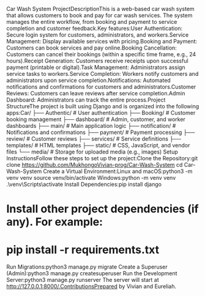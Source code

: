 Car Wash System ProjectDescriptionThis is a web-based car wash system that allows customers to book and pay for car wash services. The system manages the entire workflow, from booking and payment to service completion and customer feedback.Key features:User Authentication: Secure login system for customers, administrators, and workers.Service Management: Display available services with pricing.Booking and Payment: Customers can book services and pay online.Booking Cancellation: Customers can cancel their bookings (within a specific time frame, e.g., 24 hours).Receipt Generation: Customers receive receipts upon successful payment (printable or digital).Task Management: Administrators assign service tasks to workers.Service Completion: Workers notify customers and administrators upon service completion.Notifications: Automated notifications and confirmations for customers and administrators.Customer Reviews: Customers can leave reviews after service completion.Admin Dashboard: Administrators can track the entire process.Project StructureThe project is built using Django and is organized into the following apps:Car/
├── Authentic/       # User authentication
├── Booking/         # Customer booking management
├── dashboard/       # Admin, customer, and worker dashboards
├── main/            # Main application logic
├── notification/    # Notifications and confirmations
├── payment/         # Payment processing
├── review/          # Customer reviews
├── services/        # Service definitions
├── templates/      # HTML templates
├── static/         # CSS, JavaScript, and vendor files
└── media/          # Storage for uploaded media (e.g., images)
Setup InstructionsFollow these steps to set up the project:Clone the Repository:git clone https://github.com/MukhongoVivian-prog/Car-Wash-System
cd Car-Wash-System
Create a Virtual Environment:Linux and macOS:python3 -m venv venv
source venv/bin/activate
Windows:python -m venv venv
.\venv\Scripts\activate
Install Dependencies:pip install django
# Install other project dependencies (if any).  For example:
# pip install -r requirements.txt
Run Migrations:python3 manage.py migrate
Create a Superuser (Admin):python3 manage.py createsuperuser
Run the Development Server:python3 manage.py runserver
The server will start at http://127.0.0.1:8000/.ContributionsPrepared by Vivian and Eureliah.
